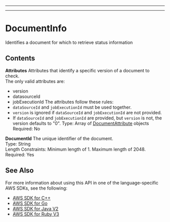 --------

--------

# DocumentInfo<a name="API_DocumentInfo"></a>

Identifies a document for which to retrieve status information

## Contents<a name="API_DocumentInfo_Contents"></a>

 **Attributes**   <a name="Kendra-Type-DocumentInfo-Attributes"></a>
Attributes that identify a specific version of a document to check\.  
The only valid attributes are:  
+ version
+ datasourceId
+ jobExecutionId
The attributes follow these rules:  
+  `dataSourceId` and `jobExecutionId` must be used together\.
+  `version` is ignored if `dataSourceId` and `jobExecutionId` are not provided\.
+ If `dataSourceId` and `jobExecutionId` are provided, but `version` is not, the version defaults to "0"\.
Type: Array of [DocumentAttribute](API_DocumentAttribute.md) objects  
Required: No

 **DocumentId**   <a name="Kendra-Type-DocumentInfo-DocumentId"></a>
The unique identifier of the document\.  
Type: String  
Length Constraints: Minimum length of 1\. Maximum length of 2048\.  
Required: Yes

## See Also<a name="API_DocumentInfo_SeeAlso"></a>

For more information about using this API in one of the language\-specific AWS SDKs, see the following:
+  [ AWS SDK for C\+\+](https://docs.aws.amazon.com/goto/SdkForCpp/kendra-2019-02-03/DocumentInfo) 
+  [ AWS SDK for Go](https://docs.aws.amazon.com/goto/SdkForGoV1/kendra-2019-02-03/DocumentInfo) 
+  [ AWS SDK for Java V2](https://docs.aws.amazon.com/goto/SdkForJavaV2/kendra-2019-02-03/DocumentInfo) 
+  [ AWS SDK for Ruby V3](https://docs.aws.amazon.com/goto/SdkForRubyV3/kendra-2019-02-03/DocumentInfo) 